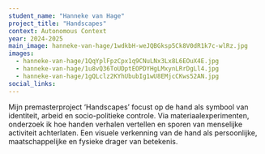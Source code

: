 ```yaml
---
student_name: "Hanneke van Hage"
project_title: "Handscapes"
context: Autonomous Context
year: 2024-2025
main_image: hanneke-van-hage/1wdkbH-weJQBGksp5Ck8V0dR1k7c-wlRz.jpg
images:
  - hanneke-van-hage/1QqYplFpzCpx1q9CNuLNx3Lx8L6EOuX4E.jpg
  - hanneke-van-hage/1u8vQ36ToUDptEOPDYHgLMxynLRrDgLl4.jpg
  - hanneke-van-hage/1gQLclz2KYhUbubIg1wU8EMjcCKws52AN.jpg
social_links:
---
```

Mijn premasterproject ‘Handscapes’ focust op de hand als symbool van identiteit, arbeid en socio-politieke controle. Via materiaalexperimenten, onderzoek ik hoe handen verhalen vertellen en sporen van menselijke activiteit achterlaten. Een visuele verkenning van de hand als persoonlijke, maatschappelijke en fysieke drager van betekenis.
